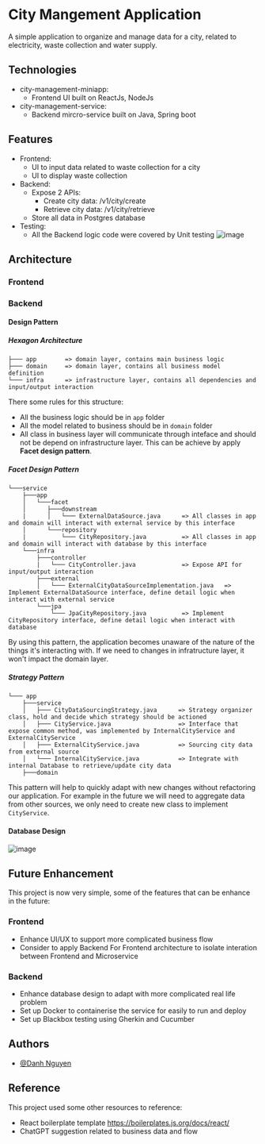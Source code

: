 
# City Mangement Application

A simple application to organize and manage data for a city, related to electricity, waste collection and water supply.


## Technologies

- city-management-miniapp:
    - Frontend UI built on ReactJs, NodeJs
- city-management-service:
    - Backend mircro-service built on Java, Spring boot

## Features

- Frontend:
  - UI to input data related to waste collection for a city
  - UI to display waste collection
- Backend:
  - Expose 2 APIs:
    - Create city data: /v1/city/create
    - Retrieve city data: /v1/city/retrieve
  - Store all data in Postgres database
- Testing:
  - All the Backend logic code were covered by Unit testing
  ![image](https://github.com/user-attachments/assets/bc0ca939-9a4e-4352-8723-e09edffba254)


## Architecture
### Frontend
  
### Backend
#### Design Pattern

##### Hexagon Architecture

```
├─── app        => domain layer, contains main business logic
├─── domain     => domain layer, contains all business model definition
└─── infra      => infrastructure layer, contains all dependencies and input/output interaction
```
There some rules for this structure:
- All the business logic should be in ```app``` folder
- All the model related to business should be in ```domain``` folder
- All class in business layer will communicate through inteface and should not be depend on infrastructure layer. This can be achieve by apply **Facet design pattern**.

##### Facet Design Pattern
```
└───service
    ├───app
    │   └───facet
    │      ├───downstream
    |      │   └─── ExternalDataSource.java      => All classes in app and domain will interact with external service by this interface
    │      └───repository
    |          └─── CityRepository.java          => All classes in app and domain will interact with database by this interface
    └───infra
        ├───controller
        |   └─── CityController.java             => Expose API for input/output interaction
        ├───external
        │   └─── ExternalCityDataSourceImplementation.java   => Implement ExternalDataSource interface, define detail logic when interact with external service
        └───jpa
            └─── JpaCityRepository.java          => Implement CityRepository interface, define detail logic when interact with database
```
By using this pattern, the application becomes unaware of the nature of the things it's interacting with. If we need to changes in infratructure layer, it won't impact the domain layer.

##### Strategy Pattern

```
└─── app
    ├───service
    │   ├─── CityDataSourcingStrategy.java      => Strategy organizer class, hold and decide which strategy should be actioned
    │   ├─── CityService.java                   => Interface that expose common method, was implemented by InternalCityService and ExternalCityService
    │   ├─── ExternalCityService.java           => Sourcing city data from external source
    │   └─── InternalCityService.java           => Integrate with internal Database to retrieve/update city data
    ├───domain
```
This pattern will help to quickly adapt with new changes without refactoring our application. For example in the future we will need to aggregate data from other sources, we only need to create new class to implement ```CityService```.

#### Database Design
![image](https://github.com/user-attachments/assets/a4c5d757-9b09-45dc-8095-549f45613ea5)


## Future Enhancement

This project is now very simple, some of the features that can be enhance in the future:
### Frontend
  - Enhance UI/UX to support more complicated business flow
  - Consider to apply Backend For Frontend architecture to isolate interation between Frontend and Microservice
### Backend
  - Enhance database design to adapt with more complicated real life problem
  - Set up Docker to containerise the service for easily to run and deploy
  - Set up Blackbox testing using Gherkin and Cucumber

## Authors
- [@Danh Nguyen](https://github.com/danhnc2k)

## Reference
This project used some other resources to reference:
- React boilerplate template https://boilerplates.js.org/docs/react/
- ChatGPT suggestion related to business data and flow
